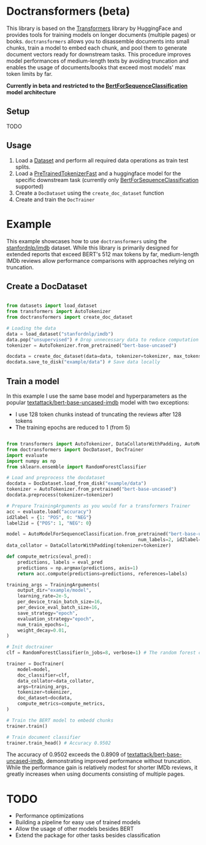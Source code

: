 # Doctransformers (beta)

This library is based on the [Transformers](https://github.com/huggingface/transformers) library by HuggingFace and provides tools for training models on longer documents (multiple pages) or books. `doctransformers` allows you to disassemble documents into small chunks, train a model to embed each chunk, and pool them to generate document vectors ready for downstream tasks. This procedure improves model performances of medium-length texts by avoiding truncation and enables the usage of documents/books that exceed most models' max token limits by far.

**Currently in beta and restricted to the [BertForSequenceClassification](https://huggingface.co/docs/transformers/en/model_doc/bert#transformers.BertForSequenceClassification) model architecture**

## Setup 
TODO

## Usage

1. Load a [Dataset](https://huggingface.co/docs/datasets/index) and perform all required data operations as train test splits.
2. Load a [PreTrainedTokenizerFast](https://huggingface.co/docs/transformers/main_classes/tokenizer#transformers.PreTrainedTokenizerFast) and a huggingface model for the specific downstream task (currently only [BertForSequenceClassification](https://huggingface.co/docs/transformers/en/model_doc/bert#transformers.BertForSequenceClassification) supported)
3. Create a `DocDataset` using the `create_doc_dataset` function
4. Create and train the `DocTrainer` 

# Example

This example showcases how to use `doctransformers` using the [stanfordnlp/imdb](https://huggingface.co/datasets/stanfordnlp/imdb) dataset. While this library is primarily designed for extended reports that exceed BERT's 512 max tokens by far, medium-length IMDb reviews allow performance comparisons with approaches relying on truncation.

## Create a DocDataset

```python

from datasets import load_dataset
from transformers import AutoTokenizer
from doctransformers import create_doc_dataset

# Loading the data
data = load_dataset("stanfordnlp/imdb")
data.pop("unsupervised") # Drop unnecessary data to reduce computation time
tokenizer = AutoTokenizer.from_pretrained("bert-base-uncased")

docdata = create_doc_dataset(data=data, tokenizer=tokenizer, max_tokens=128) # Splitting docs into chunks currently takes some time; working on optimizations
docdata.save_to_disk("example/data") # Save data locally

```

## Train a model

In this example I use the same base model and hyperparameters as the popular [textattack/bert-base-uncased-imdb](https://huggingface.co/textattack/bert-base-uncased-imdb) model with two exceptions:
- I use 128 token chunks instead of truncating the reviews after 128 tokens
- The training epochs are reduced to 1 (from 5)

```python

from transformers import AutoTokenizer, DataCollatorWithPadding, AutoModelForSequenceClassification, TrainingArguments
from doctransformers import DocDataset, DocTrainer
import evaluate
import numpy as np
from sklearn.ensemble import RandomForestClassifier

# Load and preprocess the docdataset
docdata = DocDataset.load_from_disk("example/data")
tokenizer = AutoTokenizer.from_pretrained("bert-base-uncased")
docdata.preprocess(tokenizer=tokenizer)

# Prepare TrainingArguments as you would for a transformers Trainer
acc = evaluate.load("accuracy")
id2label = {1: "POS", 0: "NEG"}
label2id = {"POS": 1, "NEG": 0}

model = AutoModelForSequenceClassification.from_pretrained("bert-base-uncased",
                                                num_labels=2, id2label=id2label, label2id=label2id).to("cuda")
data_collator = DataCollatorWithPadding(tokenizer=tokenizer)

def compute_metrics(eval_pred):
    predictions, labels = eval_pred
    predictions = np.argmax(predictions, axis=1)
    return acc.compute(predictions=predictions, references=labels)

training_args = TrainingArguments(
    output_dir="example/model",
    learning_rate=2e-5,
    per_device_train_batch_size=16,
    per_device_eval_batch_size=16,
    save_strategy="epoch",
    evaluation_strategy="epoch",
    num_train_epochs=1,
    weight_decay=0.01,
)

# Init doctrainer
clf = RandomForestClassifier(n_jobs=8, verbose=1) # The random forest classifier to classify the documents 

trainer = DocTrainer(
    model=model,
    doc_classifier=clf,
    data_collator=data_collator,
    args=training_args,
    tokenizer=tokenizer,
    doc_dataset=docdata,
    compute_metrics=compute_metrics,
)

# Train the BERT model to embedd chunks
trainer.train()

# Train document classifier
trainer.train_head() # Accuracy 0.9502

```

The accuracy of 0.9502 exceeds the 0.8909 of [textattack/bert-base-uncased-imdb](https://huggingface.co/textattack/bert-base-uncased-imdb), demonstrating improved performance without truncation. While the performance gain is relatively modest for shorter IMDb reviews, it greatly increases when using documents consisting of multiple pages. 

# TODO
- Performance optimizations
- Building a pipeline for easy use of trained models
- Allow the usage of other models besides BERT
- Extend the package for other tasks besides classification 




